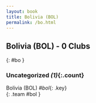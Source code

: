 ```yaml
---
layout: book
title: Bolivia (BOL)
permalink: /bo.html
---
```


## Bolivia (BOL) - 0 Clubs
{: #bo }









### Uncategorized _(1)_{:.count}

Bolivia  (BOL)  _#bol_{: .key} <br>
{: .team #bol }


 
